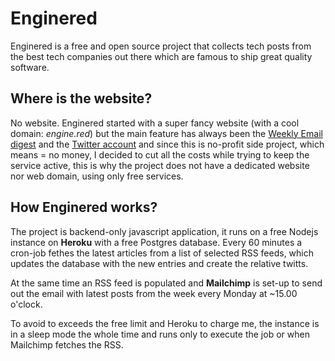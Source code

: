 # Enginered

Enginered is a free and open source project that collects tech posts from the best tech companies out there which are famous to ship great quality software. 

## Where is the website?
No website. Enginered started with a super fancy website (with a cool domain: _engine.red_) but the main feature has always been the [Weekly Email digest](https://mailchi.mp/f875c96d5b3b/enginered) and the [Twitter account](https://twitter.com/enginered_) and since this is no-profit side project, which means = no money, I decided to cut all the costs while trying to keep the service active, this is why the project does not have a dedicated website nor web domain, using only free services.

## How Enginered works?
The project is backend-only javascript application, it runs on a free Nodejs instance on **Heroku** with a free Postgres database. Every 60 minutes a cron-job fethes the latest articles from a list of selected RSS feeds, which updates the database with the new entries and create the relative twitts.

At the same time an RSS feed is populated and **Mailchimp** is set-up to send out the email with latest posts from the week every Monday at ~15.00 o'clock.

To avoid to exceeds the free limit and Heroku to charge me, the instance is in a sleep mode the whole time and runs only to execute the job or when Mailchimp fetches the RSS.